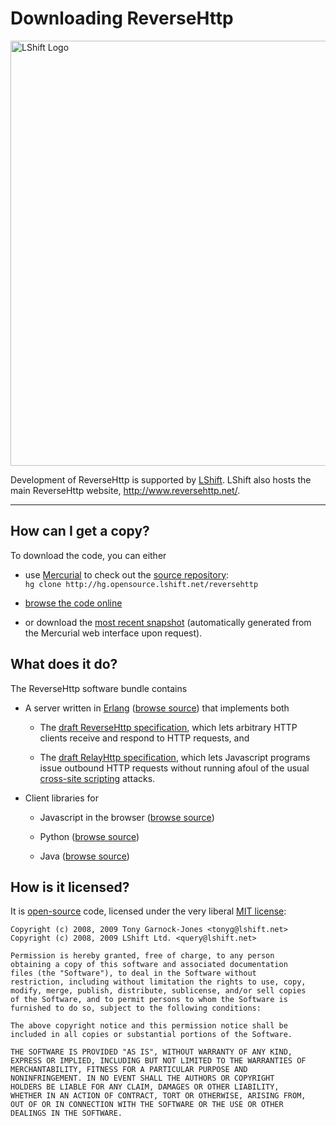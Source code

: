 # Downloading ReverseHttp

<a href="http://www.lshift.net/"><img border="0" width="680" src="http://www.lshift.net/images/banner.jpg" alt="LShift Logo"></a>

Development of ReverseHttp is supported by
[LShift](http://www.lshift.net/). LShift also hosts the main
ReverseHttp website, <http://www.reversehttp.net/>.

----

## How can I get a copy?

To download the code, you can either

 - use [Mercurial](http://www.selenic.com/mercurial/) to check out the
   [source repository](http://hg.opensource.lshift.net/reversehttp):  
   `hg clone http://hg.opensource.lshift.net/reversehttp`

 - [browse the code online](http://hg.opensource.lshift.net/reversehttp/file/default)

 - or download the [most recent
   snapshot](http://hg.opensource.lshift.net/reversehttp/archive/default.zip)
   (automatically generated from the Mercurial web interface upon
   request).

## What does it do?

The ReverseHttp software bundle contains

 - A server written in [Erlang](http://www.erlang.org/) ([browse
   source](http://hg.opensource.lshift.net/reversehttp/file/default/src/reflect_request_queue.erl))
   that implements both

   - The [draft ReverseHttp specification][revspec], which lets
     arbitrary HTTP clients receive and respond to HTTP requests, and

   - The [draft RelayHttp specification][relayspec], which lets
     Javascript programs issue outbound HTTP requests without running
     afoul of the usual [cross-site scripting][XSS] attacks.

 - Client libraries for

   - Javascript in the browser
     ([browse source](http://hg.opensource.lshift.net/reversehttp/file/default/priv/www/httpd.js))

   - Python
     ([browse source](http://hg.opensource.lshift.net/reversehttp/file/default/priv/python/reversehttp.py))

   - Java
     ([browse source](http://hg.opensource.lshift.net/reversehttp/file/default/priv/java/net/reversehttp))

## How is it licensed?

It is [open-source](http://www.opensource.org/) code,
licensed under the very liberal [MIT license](http://www.opensource.org/licenses/mit-license.php):

    Copyright (c) 2008, 2009 Tony Garnock-Jones <tonyg@lshift.net>
    Copyright (c) 2008, 2009 LShift Ltd. <query@lshift.net>

    Permission is hereby granted, free of charge, to any person
    obtaining a copy of this software and associated documentation
    files (the "Software"), to deal in the Software without
    restriction, including without limitation the rights to use, copy,
    modify, merge, publish, distribute, sublicense, and/or sell copies
    of the Software, and to permit persons to whom the Software is
    furnished to do so, subject to the following conditions:

    The above copyright notice and this permission notice shall be
    included in all copies or substantial portions of the Software.

    THE SOFTWARE IS PROVIDED "AS IS", WITHOUT WARRANTY OF ANY KIND,
    EXPRESS OR IMPLIED, INCLUDING BUT NOT LIMITED TO THE WARRANTIES OF
    MERCHANTABILITY, FITNESS FOR A PARTICULAR PURPOSE AND
    NONINFRINGEMENT. IN NO EVENT SHALL THE AUTHORS OR COPYRIGHT
    HOLDERS BE LIABLE FOR ANY CLAIM, DAMAGES OR OTHER LIABILITY,
    WHETHER IN AN ACTION OF CONTRACT, TORT OR OTHERWISE, ARISING FROM,
    OUT OF OR IN CONNECTION WITH THE SOFTWARE OR THE USE OR OTHER
    DEALINGS IN THE SOFTWARE.

  [revspec]: reverse-http-spec.html
  [relayspec]: relay-http-spec.html
  [XSS]: http://en.wikipedia.org/wiki/Cross-site_scripting
